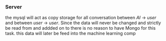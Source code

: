 ### Server
the mysql will act as copy storage for all conversation between _AI_ $\to$ _user_
and between _user_ $\to$ _user_.  Since the data will never be changed and strictly be read from and addded on to there is no reason to have Mongo for this task. this data will later be feed into the machine learning comp